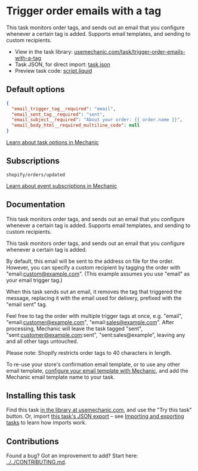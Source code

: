 # Trigger order emails with a tag

This task monitors order tags, and sends out an email that you configure whenever a certain tag is added. Supports email templates, and sending to custom recipients.

* View in the task library: [usemechanic.com/task/trigger-order-emails-with-a-tag](https://usemechanic.com/task/trigger-order-emails-with-a-tag)
* Task JSON, for direct import: [task.json](../../tasks/trigger-order-emails-with-a-tag.json)
* Preview task code: [script.liquid](./script.liquid)

## Default options

```json
{
  "email_trigger_tag__required": "email",
  "email_sent_tag__required": "sent",
  "email_subject__required": "About your order: {{ order.name }}",
  "email_body_html__required_multiline_code": null
}
```

[Learn about task options in Mechanic](https://docs.usemechanic.com/article/471-task-options)

## Subscriptions

```liquid
shopify/orders/updated
```

[Learn about event subscriptions in Mechanic](https://docs.usemechanic.com/article/408-subscriptions)

## Documentation

This task monitors order tags, and sends out an email that you configure whenever a certain tag is added. Supports email templates, and sending to custom recipients.

This task monitors order tags, and sends out an email that you configure whenever a certain tag is added.

By default, this email will be sent to the address on file for the order. However, you can specify a custom recipient by tagging the order with "email:custom@example.com". (This example assumes you use "email" as your email trigger tag.)

When this task sends out an email, it removes the tag that triggered the message, replacing it with the email used for delivery, prefixed with the "email sent" tag.

Feel free to tag the order with multiple trigger tags at once, e.g. "email", "email:customer@example.com", "email:sales@example.com". After processing, Mechanic will leave the task tagged "sent", "sent:customer@example.com:sent", "sent:sales@example", leaving any and all other tags untouched.

Please note: Shopify restricts order tags to 40 characters in length.

To re-use your store's confirmation email template, or to use any other email template, [configure your email template with Mechanic](https://help.usemechanic.com/en/articles/2722264-add-an-email-template), and add the Mechanic email template name to your task.

## Installing this task

Find this task [in the library at usemechanic.com](https://usemechanic.com/task/trigger-order-emails-with-a-tag), and use the "Try this task" button. Or, import [this task's JSON export](../../tasks/trigger-order-emails-with-a-tag.json) – see [Importing and exporting tasks](https://docs.usemechanic.com/article/505-importing-and-exporting-tasks) to learn how imports work.

## Contributions

Found a bug? Got an improvement to add? Start here: [../../CONTRIBUTING.md](../../CONTRIBUTING.md).

